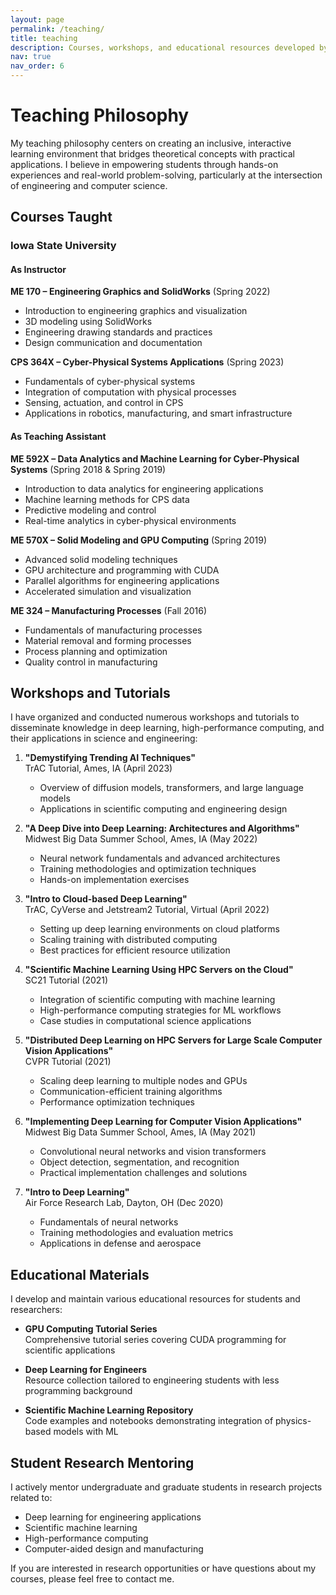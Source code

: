 ```yaml
---
layout: page
permalink: /teaching/
title: teaching
description: Courses, workshops, and educational resources developed by Aditya Balu
nav: true
nav_order: 6
---
```


# Teaching Philosophy

My teaching philosophy centers on creating an inclusive, interactive learning environment that bridges theoretical concepts with practical applications. I believe in empowering students through hands-on experiences and real-world problem-solving, particularly at the intersection of engineering and computer science.

## Courses Taught

### Iowa State University

#### As Instructor

**ME 170 – Engineering Graphics and SolidWorks** (Spring 2022)
- Introduction to engineering graphics and visualization
- 3D modeling using SolidWorks
- Engineering drawing standards and practices
- Design communication and documentation

**CPS 364X – Cyber-Physical Systems Applications** (Spring 2023)
- Fundamentals of cyber-physical systems
- Integration of computation with physical processes
- Sensing, actuation, and control in CPS
- Applications in robotics, manufacturing, and smart infrastructure

#### As Teaching Assistant

**ME 592X – Data Analytics and Machine Learning for Cyber-Physical Systems** (Spring 2018 & Spring 2019)
- Introduction to data analytics for engineering applications
- Machine learning methods for CPS data
- Predictive modeling and control
- Real-time analytics in cyber-physical environments

**ME 570X – Solid Modeling and GPU Computing** (Spring 2019)
- Advanced solid modeling techniques
- GPU architecture and programming with CUDA
- Parallel algorithms for engineering applications
- Accelerated simulation and visualization

**ME 324 – Manufacturing Processes** (Fall 2016)
- Fundamentals of manufacturing processes
- Material removal and forming processes
- Process planning and optimization
- Quality control in manufacturing

## Workshops and Tutorials

I have organized and conducted numerous workshops and tutorials to disseminate knowledge in deep learning, high-performance computing, and their applications in science and engineering:

1. **"Demystifying Trending AI Techniques"**  
   TrAC Tutorial, Ames, IA (April 2023)
   - Overview of diffusion models, transformers, and large language models
   - Applications in scientific computing and engineering design

2. **"A Deep Dive into Deep Learning: Architectures and Algorithms"**  
   Midwest Big Data Summer School, Ames, IA (May 2022)
   - Neural network fundamentals and advanced architectures
   - Training methodologies and optimization techniques
   - Hands-on implementation exercises

3. **"Intro to Cloud-based Deep Learning"**  
   TrAC, CyVerse and Jetstream2 Tutorial, Virtual (April 2022)
   - Setting up deep learning environments on cloud platforms
   - Scaling training with distributed computing
   - Best practices for efficient resource utilization

4. **"Scientific Machine Learning Using HPC Servers on the Cloud"**  
   SC21 Tutorial (2021)
   - Integration of scientific computing with machine learning
   - High-performance computing strategies for ML workflows
   - Case studies in computational science applications

5. **"Distributed Deep Learning on HPC Servers for Large Scale Computer Vision Applications"**  
   CVPR Tutorial (2021)
   - Scaling deep learning to multiple nodes and GPUs
   - Communication-efficient training algorithms
   - Performance optimization techniques

6. **"Implementing Deep Learning for Computer Vision Applications"**  
   Midwest Big Data Summer School, Ames, IA (May 2021)
   - Convolutional neural networks and vision transformers
   - Object detection, segmentation, and recognition
   - Practical implementation challenges and solutions

7. **"Intro to Deep Learning"**  
   Air Force Research Lab, Dayton, OH (Dec 2020)
   - Fundamentals of neural networks
   - Training methodologies and evaluation metrics
   - Applications in defense and aerospace

## Educational Materials

I develop and maintain various educational resources for students and researchers:

- **GPU Computing Tutorial Series**  
  Comprehensive tutorial series covering CUDA programming for scientific applications
  
- **Deep Learning for Engineers**  
  Resource collection tailored to engineering students with less programming background
  
- **Scientific Machine Learning Repository**  
  Code examples and notebooks demonstrating integration of physics-based models with ML

## Student Research Mentoring

I actively mentor undergraduate and graduate students in research projects related to:

- Deep learning for engineering applications
- Scientific machine learning
- High-performance computing
- Computer-aided design and manufacturing

If you are interested in research opportunities or have questions about my courses, please feel free to contact me.
